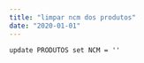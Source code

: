 ```yaml
---
title: "limpar ncm dos produtos"
date: "2020-01-01"
---
```


<code>update PRODUTOS set NCM = ''
</code>